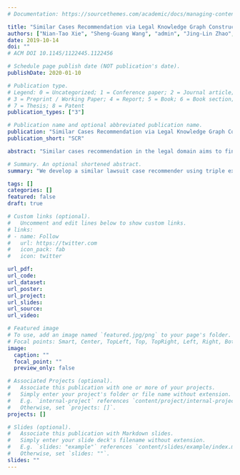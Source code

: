 ```yaml
---
# Documentation: https://sourcethemes.com/academic/docs/managing-content/

title: "Similar Cases Recommendation via Legal Knowledge Graph Construction and Representation"
authors: ["Nian-Tao Xie", "Sheng-Guang Wang", "admin", "Jing-Lin Zhao", "Su-Jian Li"]
date: 2019-10-14
doi: ""
# ACM DOI 10.1145/1122445.1122456

# Schedule page publish date (NOT publication's date).
publishDate: 2020-01-10

# Publication type.
# Legend: 0 = Uncategorized; 1 = Conference paper; 2 = Journal article;
# 3 = Preprint / Working Paper; 4 = Report; 5 = Book; 6 = Book section;
# 7 = Thesis; 8 = Patent
publication_types: ["3"]

# Publication name and optional abbreviated publication name.
publication: "Similar Cases Recommendation via Legal Knowledge Graph Construction and Representation"
publication_short: "SCR"

abstract: "Similar cases recommendation in the legal domain aims to find out relevant cases from a large number of judgment documents for a given indictment and can aid in enhancing the efficiency of judges in the trial process. Previous methods mainly focus on exploring the information which can be directly captured from each separate document and lack of incorporating external rules or knowledge which summarizes empirically from the whole domain. Thus, in this paper, we present a novel paradigm of recommend- ing similar legal cases based on our constructed knowledge graph. First, we put forward the joint model based on BERT to con- struct our knowledge graph by extracting entities and relations, with nodes representing entities and edges representing relations. The joint model learns the domain-related paradigm through shar- ing loss functions of sub-models to enhance the generalization effect. Second, with such a knowledge graph, we design the Trans- former based TransKB method to convert each document into one low-dimensional continuous vector which can care for the information from all the documents of the domain. Last, we em- ploy the similarity computation method to retrieve all the vectors reserved in our database for recommending the most similar cases. We verify our method in the Motor Vehicle Accident Liability Disputes in the Chinese civil law and construct its knowledge graph by defining 20 entity types and 9 relation types. We achieve state-of- the-art results in terms of MR, MRR, Hit@10 and human judgments, showing the pragmatic application of our method."

# Summary. An optional shortened abstract.
summary: "We develop a similar lawsuit case recommender using triple extration to form the knowledge graph, and use our TransKB model to get the knowledge embeddings and finally use them for similarity calculation"

tags: []
categories: []
featured: false
draft: true

# Custom links (optional).
#   Uncomment and edit lines below to show custom links.
# links:
# - name: Follow
#   url: https://twitter.com
#   icon_pack: fab
#   icon: twitter

url_pdf:
url_code:
url_dataset:
url_poster:
url_project:
url_slides:
url_source:
url_video:

# Featured image
# To use, add an image named `featured.jpg/png` to your page's folder. 
# Focal points: Smart, Center, TopLeft, Top, TopRight, Left, Right, BottomLeft, Bottom, BottomRight.
image:
  caption: ""
  focal_point: ""
  preview_only: false

# Associated Projects (optional).
#   Associate this publication with one or more of your projects.
#   Simply enter your project's folder or file name without extension.
#   E.g. `internal-project` references `content/project/internal-project/index.md`.
#   Otherwise, set `projects: []`.
projects: []

# Slides (optional).
#   Associate this publication with Markdown slides.
#   Simply enter your slide deck's filename without extension.
#   E.g. `slides: "example"` references `content/slides/example/index.md`.
#   Otherwise, set `slides: ""`.
slides: ""
---
```

